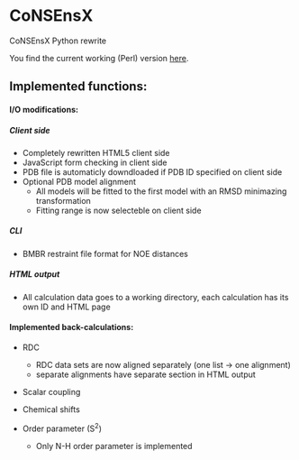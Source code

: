 CoNSEnsX
========

CoNSEnsX Python rewrite

You find the current working (Perl) version [here](http://himalia.chem.elte.hu/cgi-bin/consensx.cgi).

## Implemented functions:

#### I/O modifications:

##### Client side
* Completely rewritten HTML5 client side
* JavaScript form checking in client side
* PDB file is automaticly downdloaded if PDB ID specified on client side
* Optional PDB model alignment
    * All models will be fitted to the first model with an RMSD minimazing transformation
    * Fitting range is now selecteble on client side

##### CLI
* BMBR restraint file format for NOE distances

##### HTML output
* All calculation data goes to a working directory, each calculation has its own ID and HTML page

#### Implemented back-calculations:

* RDC
    * RDC data sets are now aligned separately (one list -> one alignment)
    * separate alignments have separate section in HTML output
* Scalar coupling
* Chemical shifts

* Order parameter (S<sup>2</sup>)
    * Only N-H order parameter is implemented
